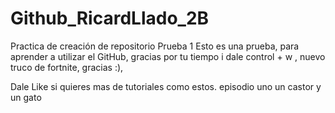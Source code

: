 # Github_RicardLlado_2B
Practica de creación de repositorio Prueba 1
Esto es una prueba,
para aprender a utilizar el GitHub,
gracias por tu tiempo i dale control + w , nuevo      truco de fortnite,
gracias :),

 Dale Like si quieres mas de tutoriales como estos.
episodio uno un castor y un gato
